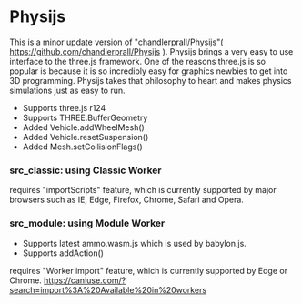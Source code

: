 # Physijs
 This is a minor update version of "chandlerprall/Physijs"( https://github.com/chandlerprall/Physijs ). Physijs brings a very easy to use interface to the three.js framework. One of the reasons three.js is so popular is because it is so incredibly easy for graphics newbies to get into 3D programming. Physijs takes that philosophy to heart and makes physics simulations just as easy to run.

- Supports three.js r124 
- Supports THREE.BufferGeometry
- Added Vehicle.addWheelMesh()
- Added Vehicle.resetSuspension()
- Added Mesh.setCollisionFlags()

### src_classic: using Classic Worker ####

requires "importScripts" feature, which is currently supported by major browsers such as IE, Edge, Firefox, Chrome, Safari and Opera. 


### src_module: using Module Worker ####
- Supports latest ammo.wasm.js which is used by babylon.js.
- Supports addAction()

requires "Worker import" feature, which is currently supported by Edge or Chrome. 
https://caniuse.com/?search=import%3A%20Available%20in%20workers
